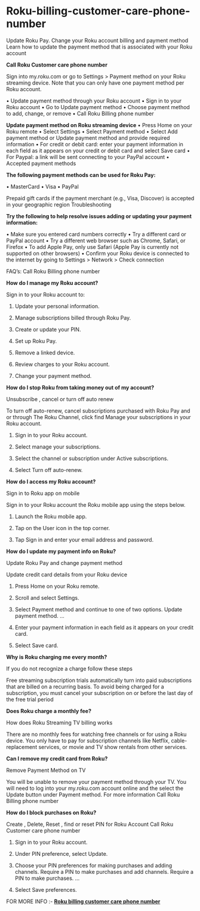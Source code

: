 # Roku-billing-customer-care-phone-number

Update Roku Pay. Change your Roku account billing and payment method
Learn how to update the payment method that is associated with your  Roku account

<b>Call Roku Customer care phone number</b>

Sign into my.roku.com or go to Settings > Payment method on your Roku streaming device. Note that you can only have one payment method per Roku account.

•	Update payment method through your Roku account
•	Sign in to your Roku account
•	Go to Update payment method
•	Choose payment method to add, change, or remove
•	Call Roku Billing phone number

<b>Update payment method on Roku streaming device</b>
•	Press Home  on your Roku remote
•	Select Settings
•	Select Payment method
•	Select Add payment method or Update payment method and provide required information
•	For credit or debit card: enter your payment information in each field as it appears on your credit or debit card and select Save card
•	For Paypal: a link will be sent connecting to your PayPal account
•	Accepted payment methods

<b>The following payment methods can be used for Roku Pay:</b>

•	MasterCard
•	Visa
•	PayPal

Prepaid gift cards if the payment merchant (e.g., Visa, Discover) is accepted in your geographic region
Troubleshooting

<b>Try the following to help resolve issues adding or updating your payment information:</b>

•	Make sure you entered card numbers correctly
•	Try a different card or PayPal account
•	Try a different web browser such as Chrome, Safari, or Firefox
•	To add Apple Pay, only use Safari (Apple Pay is currently not supported on other browsers)
•	Confirm your Roku device is connected to the internet by going to Settings > Network > Check connection
 
FAQ’s: Call Roku Billing phone number

<b>How do I manage my Roku account?</b>

Sign in to your Roku account to:

1.    Update your personal information.

2.    Manage subscriptions billed through Roku Pay.

3.    Create or update your PIN.

4.    Set up Roku Pay.

5.    Remove a linked device.

6.    Review charges to your Roku account.

7.    Change your payment method.

<b>How do I stop Roku from taking money out of my account?</b>

Unsubscribe , cancel or turn off auto renew

To turn off auto-renew, cancel subscriptions purchased with Roku Pay and or through The Roku Channel, click find Manage your subscriptions in your Roku account.

1.    Sign in to your Roku account.

2.    Select manage your subscriptions.

3.    Select the channel or subscription under Active subscriptions.

4.    Select Turn off auto-renew.

<b>How do I access my Roku account?</b>

Sign in to Roku app on mobile

Sign in to your Roku account the Roku mobile app using the steps below.

1.    Launch the Roku mobile app.

2.    Tap on the User icon in the top corner.

3.    Tap Sign in and enter your email address and password.

<b>How do I update my payment info on Roku?</b>

Update Roku Pay and change payment method

Update credit card details from your Roku device

1.    Press Home on your Roku remote.

2.    Scroll and select Settings.

3.    Select Payment method and continue to one of two options. Update payment method. ...

4.    Enter your payment information in each field as it appears on your credit card.

5.    Select Save card.

 

<b>Why is Roku charging me every month?</b>

If you do not recognize a charge follow these steps

Free streaming subscription trials automatically turn into paid subscriptions that are billed on a recurring basis. To avoid being charged for a subscription, you must cancel your subscription on or before the last day of the free trial period

 

<b>Does Roku charge a monthly fee?</b>

How does Roku Streaming TV billing works

There are no monthly fees for watching free channels or for using a Roku device. You only have to pay for subscription channels like Netflix, cable-replacement services, or movie and TV show rentals from other services.

 

<b>Can I remove my credit card from Roku?</b>

Remove Payment Method on TV

You will be unable to remove your payment method through your TV. You will need to log into your my.roku.com account online and the select the Update button under Payment method. For more information Call Roku Billing phone number

 

<b>How do I block purchases on Roku?</b>

Create , Delete, Reset , find or reset  PIN for Roku Account Call Roku Customer care phone number

 1.    Sign in to your Roku account.

2.    Under PIN preference, select Update.

3.    Choose your PIN preferences for making purchases and adding channels. Require a PIN to make purchases and add channels. Require a PIN to make purchases. ...

4.    Select Save preferences.


FOR MORE INFO :-  <b><a href="https://iguruservices.com/support">Roku billing customer care phone number</a></b>
